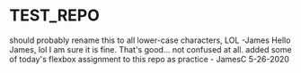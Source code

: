 # TEST_REPO
should probably rename this to all lower-case characters, LOL -James
Hello James, lol I am sure it is fine.
That's good... not confused at all.
added some of today's flexbox assignment to this repo as practice - JamesC 5-26-2020
